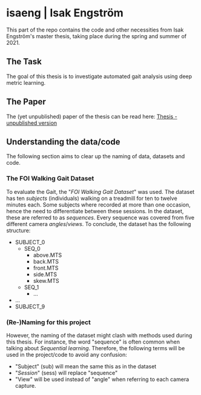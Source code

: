 # isaeng | Isak Engström

This part of the repo contains the code and other necessities from Isak Engström's master thesis, taking place during the spring and summer of 2021. 


## The Task
The goal of this thesis is to investigate automated gait analysis using deep metric learning.

## The Paper
The (yet unpublished) paper of the thesis can be read here: [Thesis - unpublished version](./master_thesis-isak_engstrom-unpublished.pdf)

## Understanding the data/code 
The following section aims to clear up the naming of data, datasets and code.  

### The FOI Walking Gait Dataset
To evaluate the Gait, the "*FOI Walking Gait Dataset*" was used. The dataset has ten *subjects* (individuals) walking on a 
treadmill for ten to twelve minutes each. Some subjects where recorded at more than one occasion, hence the need to differentiate 
between these sessions. In the dataset, these are referred to as *sequences*. Every sequence was covered from
five different camera *angles*/*views*. To conclude, the dataset has the following structure:
- SUBJECT_0 
    - SEQ_0
        - above.MTS
        - back.MTS
        - front.MTS
        - side.MTS
        - skew.MTS
    - SEQ_1
        - ...      
- ...
- SUBJECT_9

### (Re-)Naming for this project

However, the naming of the dataset might clash with methods used during this thesis. For instance, the word "sequence"
is often common when talking about *Sequential learning*. Therefore, the following terms will be used in the project/code
to avoid any confusion:

- "Subject" (sub) will mean the same this as in the dataset 
- "*Session*" (sess) will replace "sequence"
- "View" will be used instead of "angle" when referring to each camera capture. 